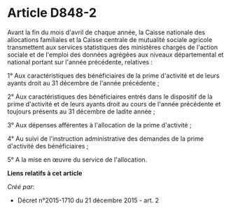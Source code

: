 # Article D848-2

Avant la fin du mois d'avril de chaque année, la Caisse nationale des allocations familiales et la Caisse centrale de
mutualité sociale agricole transmettent aux services statistiques des ministères chargés de l'action sociale et de l'emploi
des données agrégées aux niveaux départemental et national portant sur l'année précédente, relatives : 

1° Aux caractéristiques des bénéficiaires de la prime d'activité et de leurs ayants droit au 31 décembre de l'année
précédente ; 

2° Aux caractéristiques des bénéficiaires entrés dans le dispositif de la prime d'activité et de leurs ayants droit au cours
de l'année précédente et toujours présents au 31 décembre de ladite année ; 

3° Aux dépenses afférentes à l'allocation de la prime d'activité ; 

4° Au suivi de l'instruction administrative des demandes de la prime d'activité des bénéficiaires ; 

5° A la mise en œuvre du service de l'allocation.

**Liens relatifs à cet article**

_Créé par_:

  - Décret n°2015-1710 du 21 décembre 2015 - art. 2
